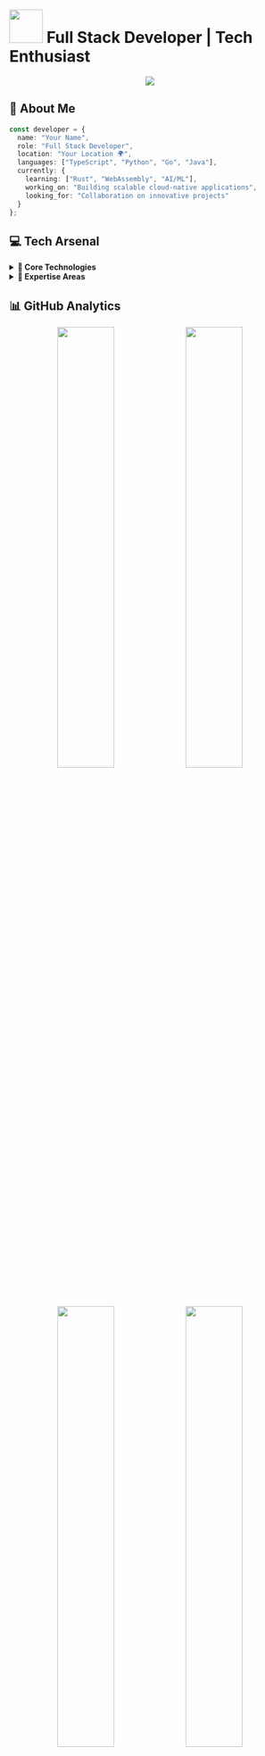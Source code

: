 # <img src="https://media.giphy.com/media/v1.Y2lkPTc5MGI3NjExcDI5NHl2Y2JwbGt0M2t1OW5yOWRxYjY4Ynh6Y245amdxc2QyaXFpbyZlcD12MV9pbnRlcm5hbF9naWZzX2dpZklkJmN0PWc/CDZwopbecAbIc/giphy.gif" width="60"> Full Stack Developer | Tech Enthusiast

<div align="center">
  <img src="https://capsule-render.vercel.app/api?type=waving&color=gradient&customColorList=6,8,10,12,14&height=180&section=header&text=Your%20Name&fontSize=60&fontAlignY=35&desc=Crafting%20Digital%20Solutions&descAlignY=55&animation=twinkling"/>
</div>

## 🚀 About Me

```typescript
const developer = {
  name: "Your Name",
  role: "Full Stack Developer",
  location: "Your Location 🌍",
  languages: ["TypeScript", "Python", "Go", "Java"],
  currently: {
    learning: ["Rust", "WebAssembly", "AI/ML"],
    working_on: "Building scalable cloud-native applications",
    looking_for: "Collaboration on innovative projects"
  }
};
```

## 💻 Tech Arsenal

<details>
<summary><b>🎯 Core Technologies</b></summary>

```mermaid
mindmap
  root((Tech Stack))
    Frontend
      React/Next.js
      Vue.js
      TypeScript
      Tailwind CSS
    Backend
      Node.js/Express
      Python/FastAPI
      Go
      PostgreSQL/MongoDB
    DevOps
      Docker
      Kubernetes
      AWS/GCP
      CI/CD
```
</details>

<details>
<summary><b>🌟 Expertise Areas</b></summary>

- **Architecture Design**
  - Microservices
  - Event-Driven Systems
  - Serverless Applications
  
- **Development Practices**
  - Clean Architecture
  - Test-Driven Development
  - CI/CD Implementation
  
- **Cloud & Infrastructure**
  - AWS Solution Design
  - Kubernetes Orchestration
  - Infrastructure as Code
</details>

## 📊 GitHub Analytics

<div align="center">
  <img width="45%" src="https://github-readme-stats.vercel.app/api?username=yourusername&show_icons=true&theme=tokyonight&hide_border=true"/>
  <img width="45%" src="https://github-readme-streak-stats.herokuapp.com?user=yourusername&theme=tokyonight&hide_border=true"/>
</div>

<div align="center">
  <img width="45%" src="https://github-readme-stats.vercel.app/api/top-langs/?username=yourusername&layout=compact&theme=tokyonight&hide_border=true"/>
  <img width="45%" src="https://github-profile-summary-cards.vercel.app/api/cards/profile-details?username=yourusername&theme=tokyonight"/>
</div>

## 🎯 Featured Projects

<table>
  <tr>
    <td width="50%">
      <h3 align="center">Project 1</h3>
      <div align="center">
        <img src="https://dummyimage.com/600x300/000/fff" width="100%" alt="Project 1"/>
        <p>
          <a href="https://github.com/yourusername/project1">
            <img src="https://img.shields.io/badge/Code-054FF7?style=for-the-badge&logo=github&logoColor=white"/>
          </a>
          <a href="https://project1-demo.com">
            <img src="https://img.shields.io/badge/Demo-054FF7?style=for-the-badge&logo=vercel&logoColor=white"/>
          </a>
        </p>
        <p><strong>Tech Stack:</strong> React, Node.js, MongoDB</p>
      </div>
    </td>
    <td width="50%">
      <h3 align="center">Project 2</h3>
      <div align="center">
        <img src="https://dummyimage.com/600x300/000/fff" width="100%" alt="Project 2"/>
        <p>
          <a href="https://github.com/yourusername/project2">
            <img src="https://img.shields.io/badge/Code-054FF7?style=for-the-badge&logo=github&logoColor=white"/>
          </a>
          <a href="https://project2-demo.com">
            <img src="https://img.shields.io/badge/Demo-054FF7?style=for-the-badge&logo=vercel&logoColor=white"/>
          </a>
        </p>
        <p><strong>Tech Stack:</strong> Vue.js, FastAPI, PostgreSQL</p>
      </div>
    </td>
  </tr>
</table>

## 🤝 Let's Connect

<div align="center">
  <a href="https://linkedin.com/in/yourusername">
    <img src="https://img.shields.io/badge/LinkedIn-0A66C2?style=for-the-badge&logo=linkedin&logoColor=white" alt="LinkedIn"/>
  </a>
  <a href="https://twitter.com/yourusername">
    <img src="https://img.shields.io/badge/Twitter-1DA1F2?style=for-the-badge&logo=twitter&logoColor=white" alt="Twitter"/>
  </a>
  <a href="https://dev.to/yourusername">
    <img src="https://img.shields.io/badge/Dev.to-0A0A0A?style=for-the-badge&logo=dev.to&logoColor=white" alt="Dev.to"/>
  </a>
  <a href="mailto:your.email@example.com">
    <img src="https://img.shields.io/badge/Email-D14836?style=for-the-badge&logo=gmail&logoColor=white" alt="Email"/>
  </a>
</div>

<div align="center">
  <img src="https://capsule-render.vercel.app/api?type=waving&color=gradient&customColorList=6,8,10,12,14&height=100&section=footer"/>
</div>
